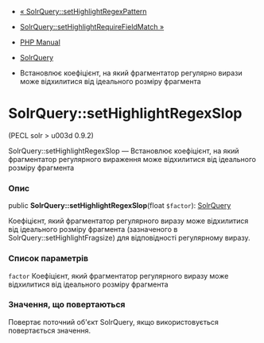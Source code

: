 - [«
SolrQuery::setHighlightRegexPattern](solrquery.sethighlightregexpattern.md)
- [SolrQuery::setHighlightRequireFieldMatch
»](solrquery.sethighlightrequirefieldmatch.md)

- [PHP Manual](index.md)
- [SolrQuery](class.solrquery.md)
- Встановлює коефіцієнт, на який фрагментатор регулярно
вирази може відхилитися від ідеального розміру фрагмента

# SolrQuery::setHighlightRegexSlop

(PECL solr \> u003d 0.9.2)

SolrQuery::setHighlightRegexSlop — Встановлює коефіцієнт, на який
фрагментатор регулярного вираження може відхилитися від ідеального
розміру фрагмента

### Опис

public **SolrQuery::setHighlightRegexSlop**(float `$factor`):
[SolrQuery](class.solrquery.md)

Коефіцієнт, який фрагментатор регулярного виразу може
відхилитися від ідеального розміру фрагмента (зазначеного в
SolrQuery::setHighlightFragsize) для відповідності регулярному виразу.

### Список параметрів

`factor`
Коефіцієнт, який фрагментатор регулярного виразу може
відхилитися від ідеального розміру фрагмента

### Значення, що повертаються

Повертає поточний об'єкт SolrQuery, якщо використовується повертається
значення.

